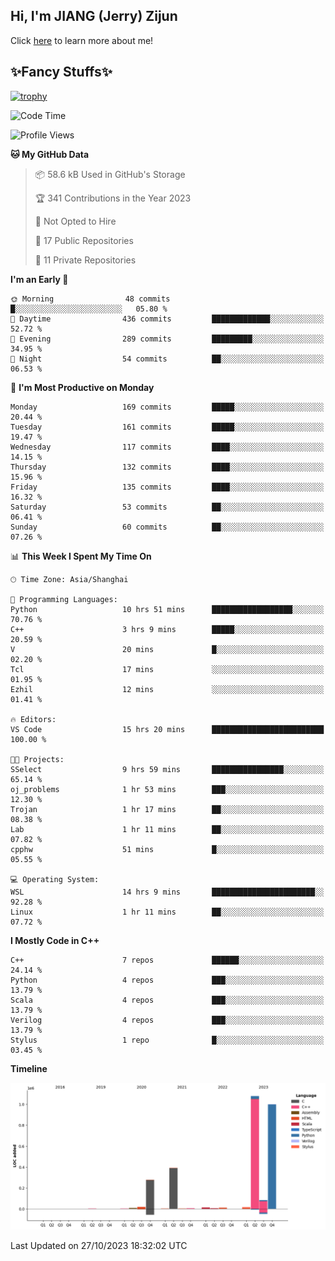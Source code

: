 ## Hi, I'm JIANG (Jerry) Zijun

Click [here](https://jzjerry.github.io/about/) to learn more about me!

## ✨Fancy Stuffs✨
[![trophy](https://github-profile-trophy.vercel.app/?username=jzjerry&theme=onedark)](https://github.com/ryo-ma/github-profile-trophy)
<!--START_SECTION:waka-->
![Code Time](http://img.shields.io/badge/Code%20Time-80%20hrs%2026%20mins-blue)

![Profile Views](http://img.shields.io/badge/Profile%20Views-0-blue)

**🐱 My GitHub Data** 

> 📦 58.6 kB Used in GitHub's Storage 
 > 
> 🏆 341 Contributions in the Year 2023
 > 
> 🚫 Not Opted to Hire
 > 
> 📜 17 Public Repositories 
 > 
> 🔑 11 Private Repositories 
 > 
**I'm an Early 🐤** 

```text
🌞 Morning                48 commits          █░░░░░░░░░░░░░░░░░░░░░░░░   05.80 % 
🌆 Daytime                436 commits         █████████████░░░░░░░░░░░░   52.72 % 
🌃 Evening                289 commits         █████████░░░░░░░░░░░░░░░░   34.95 % 
🌙 Night                  54 commits          ██░░░░░░░░░░░░░░░░░░░░░░░   06.53 % 
```
📅 **I'm Most Productive on Monday** 

```text
Monday                   169 commits         █████░░░░░░░░░░░░░░░░░░░░   20.44 % 
Tuesday                  161 commits         █████░░░░░░░░░░░░░░░░░░░░   19.47 % 
Wednesday                117 commits         ████░░░░░░░░░░░░░░░░░░░░░   14.15 % 
Thursday                 132 commits         ████░░░░░░░░░░░░░░░░░░░░░   15.96 % 
Friday                   135 commits         ████░░░░░░░░░░░░░░░░░░░░░   16.32 % 
Saturday                 53 commits          ██░░░░░░░░░░░░░░░░░░░░░░░   06.41 % 
Sunday                   60 commits          ██░░░░░░░░░░░░░░░░░░░░░░░   07.26 % 
```


📊 **This Week I Spent My Time On** 

```text
🕑︎ Time Zone: Asia/Shanghai

💬 Programming Languages: 
Python                   10 hrs 51 mins      ██████████████████░░░░░░░   70.76 % 
C++                      3 hrs 9 mins        █████░░░░░░░░░░░░░░░░░░░░   20.59 % 
V                        20 mins             █░░░░░░░░░░░░░░░░░░░░░░░░   02.20 % 
Tcl                      17 mins             ░░░░░░░░░░░░░░░░░░░░░░░░░   01.95 % 
Ezhil                    12 mins             ░░░░░░░░░░░░░░░░░░░░░░░░░   01.41 % 

🔥 Editors: 
VS Code                  15 hrs 20 mins      █████████████████████████   100.00 % 

🐱‍💻 Projects: 
SSelect                  9 hrs 59 mins       ████████████████░░░░░░░░░   65.14 % 
oj_problems              1 hr 53 mins        ███░░░░░░░░░░░░░░░░░░░░░░   12.30 % 
Trojan                   1 hr 17 mins        ██░░░░░░░░░░░░░░░░░░░░░░░   08.38 % 
Lab                      1 hr 11 mins        ██░░░░░░░░░░░░░░░░░░░░░░░   07.82 % 
cpphw                    51 mins             █░░░░░░░░░░░░░░░░░░░░░░░░   05.55 % 

💻 Operating System: 
WSL                      14 hrs 9 mins       ███████████████████████░░   92.28 % 
Linux                    1 hr 11 mins        ██░░░░░░░░░░░░░░░░░░░░░░░   07.72 % 
```

**I Mostly Code in C++** 

```text
C++                      7 repos             ██████░░░░░░░░░░░░░░░░░░░   24.14 % 
Python                   4 repos             ███░░░░░░░░░░░░░░░░░░░░░░   13.79 % 
Scala                    4 repos             ███░░░░░░░░░░░░░░░░░░░░░░   13.79 % 
Verilog                  4 repos             ███░░░░░░░░░░░░░░░░░░░░░░   13.79 % 
Stylus                   1 repo              █░░░░░░░░░░░░░░░░░░░░░░░░   03.45 % 
```



**Timeline**

![Lines of Code chart](https://raw.githubusercontent.com/Jzjerry/Jzjerry/main/assets/bar_graph.png)


 Last Updated on 27/10/2023 18:32:02 UTC
<!--END_SECTION:waka-->
